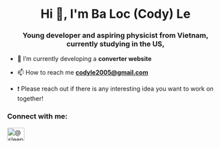 <h1 align="center">Hi 👋, I'm Ba Loc (Cody) Le</h1>
<h3 align="center">Young developer and aspiring physicist from Vietnam, currently studying in the US,</h3>

- 🔭 I’m currently developing a **converter website**

- 📫 How to reach me **codyle2005@gmail.com**

- :exclamation: Please reach out if there is any interesting idea you want to work on together!

<h3 align="left">Connect with me:</h3>
<p align="left">
<a href="https://instagram.com/sleepy.cod" target="blank"><img align="center" src="https://raw.githubusercontent.com/rahuldkjain/github-profile-readme-generator/master/src/images/icons/Social/instagram.svg" alt="@sleepy.cod" height="30" width="40" /></a>
</p>

